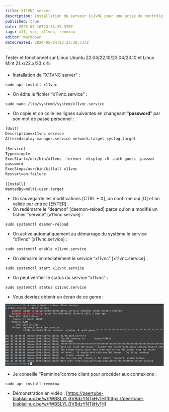 ```yaml
---
title: X11VNC server
description: Installation du serveur X11VNC pour une prise de contrôle via un client comme Remmina. Testée et fonctionnelle sur Linux Ubuntu/Mint.
published: true
date: 2025-07-16T23:33:29.370Z
tags: x11, vnc, x11vnc, remmina
editor: markdown
dateCreated: 2024-05-04T22:23:38.737Z
---
```


Tester et fonctionnel sur Linux Ubuntu 22.04/22.10/23.04/23.10 et Linux Mint 21.x/22.x/23.x 👍

-   Installation de “X11VNC server" :

```plaintext
sudo apt install x11vnc
```

-   On édite le fichier “x11vnc.service" :

```plaintext
sudo nano /lib/systemd/system/x11vnc.service
```

-   On copie et on colle les lignes suivantes en changeant "**password**" par son mot de passe personnel :

```plaintext
[Unit]
Description=x11vnc service
After=display-manager.service network.target syslog.target

[Service]
Type=simple
ExecStart=/usr/bin/x11vnc -forever -display :0 -auth guess -passwd password
ExecStop=/usr/bin/killall x11vnc
Restart=on-failure

[Install]
WantedBy=multi-user.target
```

-   On sauvegarde les modifications \[CTRL + X\], on confirme oui \[O\] et on valide par entrée \[ENTER\].
-   On redémarre le “deamon” \[daemon-reload\] parce qu'on a modifié un fichier “service” \[x11vnc.service\] :

```plaintext
sudo systemctl daemon-reload
```

-   On active automatiquement au démarrage du système le service “x11vnc” \[x11vnc.service\] :

```plaintext
sudo systemctl enable x11vnc.service
```

-   On démarre immédiatement le service “x11vnc” \[x11vnc.service\] :

```plaintext
sudo systemctl start x11vnc.service
```

-   On peut vérifier le status du service “x11vnc” :

```plaintext
sudo systemctl status x11vnc.service
```

-   Vous devriez obtenir un écran de ce genre :

![](/x11vnc-service/x11vnc-service-status-running.png)

-   Je conseille “Remmina”comme client pour procéder aux connexions :

```plaintext
sudo apt install remmina
```

-   Démonstration en vidéo : [https://peertube-blablalinux.be/w/fWBSLYLj3VBdzYNTjiHy1H](https://peertube-blablalinux.be/w/fWBSLYLj3VBdzYNTjiHy1H)